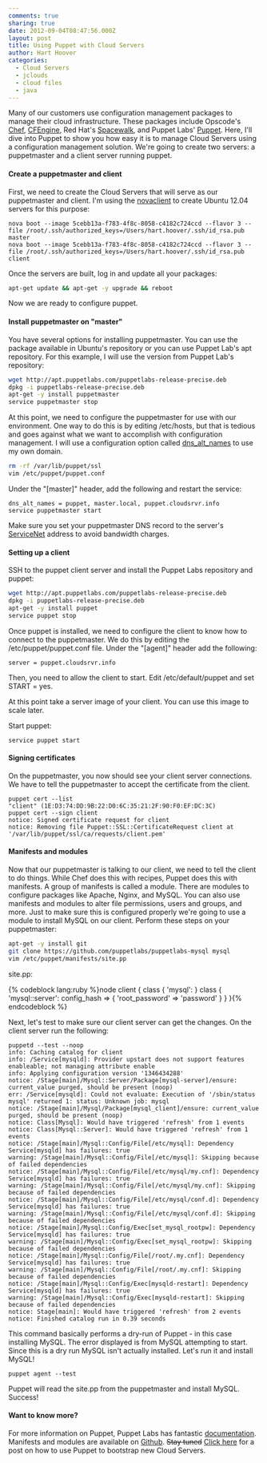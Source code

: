 ```yaml
---
comments: true
sharing: true
date: 2012-09-04T08:47:56.000Z
layout: post
title: Using Puppet with Cloud Servers
author: Hart Hoover
categories:
  - Cloud Servers
  - jclouds
  - cloud files
  - java
---
```


Many of our customers use configuration management packages to manage their cloud infrastructure. These packages include Opscode's [Chef](http://www.opscode.com/chef/), [CFEngine](http://cfengine.com/), Red Hat's [Spacewalk](http://spacewalk.redhat.com/), and Puppet Labs' [Puppet](http://puppetlabs.com/puppet/what-is-puppet/). Here, I'll dive into Puppet to show you how easy it is to manage Cloud Servers using a configuration management solution. We're going to create two servers: a puppetmaster and a client server running puppet.

<!-- more -->

#### Create a puppetmaster and client


First, we need to create the Cloud Servers that will serve as our puppetmaster and client. I'm using the [novaclient](http://devops.rackspace.com/getting-started-using-python-novaclient-to-manage-cloud-servers.html) to create Ubuntu 12.04 servers for this purpose:


    nova boot --image 5cebb13a-f783-4f8c-8058-c4182c724ccd --flavor 3 --file /root/.ssh/authorized_keys=/Users/hart.hoover/.ssh/id_rsa.pub master
    nova boot --image 5cebb13a-f783-4f8c-8058-c4182c724ccd --flavor 3 --file /root/.ssh/authorized_keys=/Users/hart.hoover/.ssh/id_rsa.pub client


Once the servers are built, log in and update all your packages:

```bash
apt-get update && apt-get -y upgrade && reboot
```

Now we are ready to configure puppet.


#### Install puppetmaster on "master"


You have several options for installing puppetmaster. You can use the package available in Ubuntu's repository or you can use Puppet Lab's apt repository. For this example, I will use the version from Puppet Lab's repository:

```bash
wget http://apt.puppetlabs.com/puppetlabs-release-precise.deb
dpkg -i puppetlabs-release-precise.deb
apt-get -y install puppetmaster
service puppetmaster stop
```

At this point, we need to configure the puppetmaster for use with our environment. One way to do this is by editing /etc/hosts, but that is tedious and goes against what we want to accomplish with configuration management. I will use a configuration option called [dns_alt_names](http://docs.puppetlabs.com/references/latest/configuration.html#dnsaltnames) to use my own domain.

```bash
rm -rf /var/lib/puppet/ssl
vim /etc/puppet/puppet.conf
```

Under the "[master]" header, add the following and restart the service:


    dns_alt_names = puppet, master.local, puppet.cloudsrvr.info
    service puppetmaster start


Make sure you set your puppetmaster DNS record to the server's [ServiceNet](http://www.rackspace.com/knowledge_center/frequently-asked-question/what-is-servicenet) address to avoid bandwidth charges.

#### Setting up a client


SSH to the puppet client server and install the Puppet Labs repository and puppet:

```bash
wget http://apt.puppetlabs.com/puppetlabs-release-precise.deb
dpkg -i puppetlabs-release-precise.deb
apt-get -y install puppet
service puppet stop
```

Once puppet is installed, we need to configure the client to know how to connect to the puppetmaster. We do this by editing the /etc/puppet/puppet.conf file. Under the "[agent]" header add the following:


    server = puppet.cloudsrvr.info


Then, you need to allow the client to start. Edit /etc/default/puppet and set START = yes.

At this point take a server image of your client. You can use this image to scale later.

Start puppet:


    service puppet start




#### Signing certificates


On the puppetmaster, you now should see your client server connections. We have to tell the puppetmaster to accept the certificate from the client.


    puppet cert --list
    "client" (1E:D3:74:DD:9B:22:D0:6C:35:21:2F:90:F0:EF:DC:3C)
    puppet cert --sign client
    notice: Signed certificate request for client
    notice: Removing file Puppet::SSL::CertificateRequest client at '/var/lib/puppet/ssl/ca/requests/client.pem'




#### Manifests and modules


Now that our puppetmaster is talking to our client, we need to tell the client to do things. While Chef does this with recipes, Puppet does this with manifests. A group of manifests is called a module. There are modules to configure packages like Apache, Nginx, and MySQL. You can also use manifests and modules to alter file permissions, users and groups, and more. Just to make sure this is configured properly we're going to use a module to install MySQL on our client. Perform these steps on your puppetmaster:

```bash
apt-get -y install git
git clone https://github.com/puppetlabs/puppetlabs-mysql mysql
vim /etc/puppet/manifests/site.pp
```

site.pp:

{% codeblock lang:ruby %}node client {
class { 'mysql': }
class { 'mysql::server':
   config_hash => { 'root_password' => 'password' }
}
}{% endcodeblock %}

Next, let's test to make sure our client server can get the changes. On the client server run the following:


    puppetd --test --noop
    info: Caching catalog for client
    info: /Service[mysqld]: Provider upstart does not support features enableable; not managing attribute enable
    info: Applying configuration version '1346434288'
    notice: /Stage[main]/Mysql::Server/Package[mysql-server]/ensure: current_value purged, should be present (noop)
    err: /Service[mysqld]: Could not evaluate: Execution of '/sbin/status mysql' returned 1: status: Unknown job: mysql
    notice: /Stage[main]/Mysql/Package[mysql_client]/ensure: current_value purged, should be present (noop)
    notice: Class[Mysql]: Would have triggered 'refresh' from 1 events
    notice: Class[Mysql::Server]: Would have triggered 'refresh' from 1 events
    notice: /Stage[main]/Mysql::Config/File[/etc/mysql]: Dependency Service[mysqld] has failures: true
    warning: /Stage[main]/Mysql::Config/File[/etc/mysql]: Skipping because of failed dependencies
    notice: /Stage[main]/Mysql::Config/File[/etc/mysql/my.cnf]: Dependency Service[mysqld] has failures: true
    warning: /Stage[main]/Mysql::Config/File[/etc/mysql/my.cnf]: Skipping because of failed dependencies
    notice: /Stage[main]/Mysql::Config/File[/etc/mysql/conf.d]: Dependency Service[mysqld] has failures: true
    warning: /Stage[main]/Mysql::Config/File[/etc/mysql/conf.d]: Skipping because of failed dependencies
    notice: /Stage[main]/Mysql::Config/Exec[set_mysql_rootpw]: Dependency Service[mysqld] has failures: true
    warning: /Stage[main]/Mysql::Config/Exec[set_mysql_rootpw]: Skipping because of failed dependencies
    notice: /Stage[main]/Mysql::Config/File[/root/.my.cnf]: Dependency Service[mysqld] has failures: true
    warning: /Stage[main]/Mysql::Config/File[/root/.my.cnf]: Skipping because of failed dependencies
    notice: /Stage[main]/Mysql::Config/Exec[mysqld-restart]: Dependency Service[mysqld] has failures: true
    warning: /Stage[main]/Mysql::Config/Exec[mysqld-restart]: Skipping because of failed dependencies
    notice: Stage[main]: Would have triggered 'refresh' from 2 events
    notice: Finished catalog run in 0.39 seconds


This command basically performs a dry-run of Puppet - in this case installing MySQL. The error displayed is from MySQL attempting to start. Since this is a dry run MySQL isn't actually installed. Let's run it and install MySQL!


    puppet agent --test


Puppet will read the site.pp from the puppetmaster and install MySQL. Success!


#### Want to know more?


For more information on Puppet, Puppet Labs has fantastic [documentation](http://docs.puppetlabs.com/). Manifests and modules are available on [Github](https://github.com/puppetlabs). <del>Stay tuned</del> [Click here](http://devops.rackspace.com/using-libcloud-and-puppet-to-bootstrap-cloud-servers.html) for a post on how to use Puppet to bootstrap new Cloud Servers.
